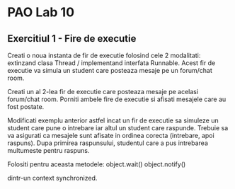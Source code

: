# PAO Lab 10

## Exercitiul 1 - Fire de executie

Creati o noua instanta de fir de executie folosind cele 2 modalitati: extinzand clasa Thread / implementand interfata Runnable.
Acest fir de executie va simula un student care posteaza mesaje pe un forum/chat room.

Creati un al 2-lea fir de executie care posteaza mesaje pe acelasi forum/chat room.
Porniti ambele fire de executie si afisati mesajele care au fost postate.

Modificati exemplu anterior astfel incat un fir de executie sa simuleze un student care pune o intrebare iar altul un student care raspunde.
Trebuie sa va asigurati ca mesajele sunt afisate in ordinea corecta (intrebare, apoi raspuns).
Dupa primirea raspunsului, studentul care a pus intrebarea multumeste pentru raspuns.

Folositi pentru aceasta metodele:
object.wait()
object.notify()

dintr-un context synchronized.